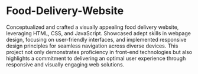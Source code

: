 # Food-Delivery-Website
Conceptualized and crafted a visually appealing food delivery website, leveraging HTML, CSS, and JavaScript. Showcased adept skills in webpage design, focusing on user-friendly interfaces, and implemented responsive design principles for seamless navigation across diverse devices. This project not only demonstrates proficiency in front-end technologies but also highlights a commitment to delivering an optimal user experience through responsive and visually engaging web solutions.
